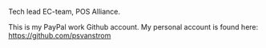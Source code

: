 Tech lead EC-team, POS Alliance.

This is my PayPal work Github account. My personal account is found here: https://github.com/psvanstrom
